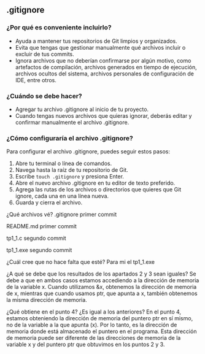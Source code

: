 ## .gitignore

### ¿Por qué es conveniente incluirlo?
- Ayuda a mantener tus repositorios de Git limpios y organizados.
- Evita que tengas que gestionar manualmente qué archivos incluir o excluir de tus commits.
- Ignora archivos que no deberían confirmarse por algún motivo, como artefactos de compilación, archivos generados en tiempo de ejecución, archivos ocultos del sistema, archivos personales de configuración de IDE, entre otros.

### ¿Cuándo se debe hacer?
- Agregar tu archivo .gitignore al inicio de tu proyecto.
- Cuando tengas nuevos archivos que quieras ignorar, deberás editar y confirmar manualmente el archivo .gitignore.

### ¿Cómo configuraría el archivo .gitignore?
Para configurar el archivo .gitignore, puedes seguir estos pasos:
1. Abre tu terminal o línea de comandos.
2. Navega hasta la raíz de tu repositorio de Git.
3. Escribe `touch .gitignore` y presiona Enter.
4. Abre el nuevo archivo .gitignore en tu editor de texto preferido.
5. Agrega las rutas de los archivos o directorios que quieres que Git ignore, cada una en una línea nueva.
6. Guarda y cierra el archivo.

¿Qué archivos vé?
.gitignore
primer commit

README.md
primer commit

tp1_1.c
segundo commit

tp1_1.exe
segundo commit

¿Cuál cree que no hace falta que esté?
Para mi el tp1_1.exe

¿A qué se debe que los resultados de los apartados 2 y 3 sean iguales?
Se debe a que en ambos casos estamos accediendo a la dirección de memoria de la variable x. Cuando utilizamos &x,
obtenemos la dirección de memoria de x, mientras que cuando usamos ptr, que apunta a x, también obtenemos la misma dirección de memoria.

¿Qué obtiene en el punto 4? ¿Es igual a los anteriores?
En el punto 4, estamos obteniendo la dirección de memoria del puntero ptr en sí mismo, no de la variable a la que apunta (x).
Por lo tanto, es la dirección de memoria donde está almacenado el puntero en el programa. Esta dirección de memoria puede ser
diferente de las direcciones de memoria de la variable x y del puntero ptr que obtuvimos en los puntos 2 y 3.
